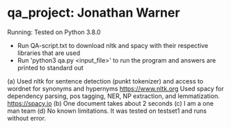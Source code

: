 # qa_project: Jonathan Warner

Running: Tested on Python 3.8.0
* Run QA-script.txt to download nltk and spacy with their respective libraries that are used
* Run 'python3 qa.py <input_file>' to run the program and answers are printed to standard out


(a) Used nltk for sentence detection (punkt tokenizer) and access to wordnet for synonyms and hypernyms
    	 https://www.nltk.org
    Used spacy for dependency parsing, pos tagging, NER, NP extraction, and lemmatization.
    	 https://spacy.io
(b) One document takes about 2 seconds
(c) I am a one man team
(d) No known limitations. It was tested on testset1 and runs without error.